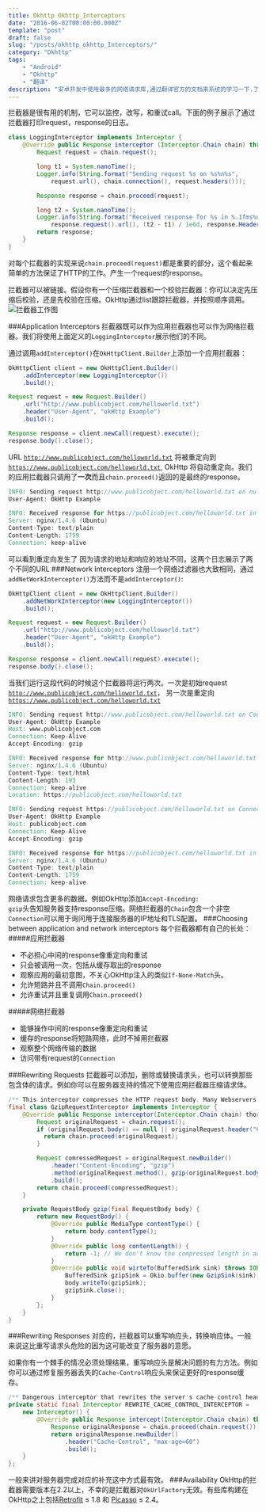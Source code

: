```yaml
---
title: Okhttp Okhttp_Interceptors
date: "2016-06-02T00:00:00.000Z"
template: "post"
draft: false
slug: "/posts/okhttp_okhttp_Interceptors/"
category: "Okhttp"
tags:
    - "Android"
    - "Okhttp"
    - "翻译"
description: "安卓开发中使用最多的网络请求库,通过翻译官方的文档来系统的学习一下.了解更多okhttp的功能,在使用这个库的时候能够更加的顺手,遇到问题的时候方便排查."
---
```


拦截器是很有用的机制，它可以监控，改写，和重试call。下面的例子展示了通过拦截器打印request，response的日志。

```java
class LoggingInterceptor implements Interceptor {
    @Override public Response interceptor (Interceptor.Chain chain) throws IOException {
        Request request = chain.request();

        long t1 = System.nanoTime();
        Logger.info(String.format("Sending request %s on %s%n%s",
            request.url(), chain.connection(), request.headers()));

        Response response = chain.proceed(request);

        long t2 = System.nanoTime();
        Logger.info(String.format("Received response for %s in %.1fms%n%s",
            response.request().url(), (t2 - t1) / 1e6d, response.Headers()));
        return response;
    }
}
```
对每个拦截器的实现来说<code>chain.proceed(request)</code>都是重要的部分，这个看起来简单的方法保证了HTTP的工作。产生一个request的response。

拦截器可以被链接。假设你有一个压缩拦截器和一个校验拦截器：你可以决定先压缩后校验，还是先校验在压缩。OkHttp通过list跟踪拦截器，并按照顺序调用。
![拦截器工作图](https://raw.githubusercontent.com/wiki/square/okhttp/interceptors@2x.png)

###Application Interceptors
拦截器既可以作为应用拦截器也可以作为网络拦截器。我们将使用上面定义的<code>LoggingInterceptor</code>展示他们的不同。

通过调用<code>addInterceptor()</code>在<code>OkHttpClient.Builder</code>上添加一个应用拦截器：

```java
OkHttpClient client = new OkHttpClient.Builder()
    .addInterceptor(new LoggingInterceptor())
    .build();

Request request = new Request.Builder()
    .url("http://www.publicobject.com/helloworld.txt")
    .header("User-Agent", "okHttp Example")
    .build();

Response response = client.newCall(request).execute();
response.body().close();
```
URL <code>http://www.publicobject.com/helloworld.txt</code>
将被重定向到
<code>https://www.publicobject.com/helloworld.txt</code>,
OkHttp 将自动重定向。我们的应用拦截器只调用了**一次**而且<code>chain.proceed()</code>返回的是最终的response。

```verilog
INFO: Sending request http://www.publicobject.com/helloworld.txt on null
User-Agent: OkHttp Example

INFO: Received response for https://publicobject.com/helloworld.txt in 1179.7ms
Server: nginx/1.4.6 (Ubuntu)
Content-Type: text/plain
Content-Length: 1759
Connection: keep-alive
```
可以看到重定向发生了 因为请求的地址和响应的地址不同，这两个日志展示了两个不同的URL
###Network Interceptors
注册一个网络过滤器也大致相同，通过<code>addNetWorkInterceptor()</code>方法而不是<code>addInterceptor()</code>:

```java
OkHttpClient client = new OkHttpClient.Builder()
    .addNetWorkInterceptor(new LoggingInterceptor())
    .build();

Request request = new Request.Builder()
    .url("http://www.publicobject.com/helloworld.txt")
    .header("User-Agent", "okHttp Example")
    .build();

Response response = client.newCall(request).execute();
response.body().close();
```
当我们运行这段代码的时候这个拦截器将运行两次。一次是初始request
<code>http://www.publicobject.com/helloworld.txt</code>，
另一次是重定向
<code>https://www.publicobject.com/helloworld.txt</code>

```verilog
INFO: Sending request http://www.publicobject.com/helloworld.txt on Connection{www.publicobject.com:80, proxy=DIRECT hostAddress=54.187.32.157 cipherSuite=none protocol=http/1.1}
User-Agent: OkHttp Example
Host: www.publicobject.com
Connection: Keep-Alive
Accept-Encoding: gzip

INFO: Received response for http://www.publicobject.com/helloworld.txt in 115.6ms
Server: nginx/1.4.6 (Ubuntu)
Content-Type: text/html
Content-Length: 193
Connection: keep-alive
Location: https://publicobject.com/helloworld.txt

INFO: Sending request https://publicobject.com/helloworld.txt on Connection{publicobject.com:443, proxy=DIRECT hostAddress=54.187.32.157 cipherSuite=TLS_ECDHE_RSA_WITH_AES_256_CBC_SHA protocol=http/1.1}
User-Agent: OkHttp Example
Host: publicobject.com
Connection: Keep-Alive
Accept-Encoding: gzip

INFO: Received response for https://publicobject.com/helloworld.txt in 80.9ms
Server: nginx/1.4.6 (Ubuntu)
Content-Type: text/plain
Content-Length: 1759
Connection: keep-alive
```
网络请求包含更多的数据。例如OkHttp添加<code>Accept-Encoding: gzip</code>头告知服务器支持response压缩。网络拦截器的<code>Chain</code>包含一个非空<code>Connection</code>可以用于询问用于连接服务器的IP地址和TLS配置。
###Choosing between application and network interceptors
每个拦截器都有自己的长处：
#####应用拦截器
* 不必担心中间的response像重定向和重试
* 只会被调用一次，包括从缓存取出的response
* 观察应用的最初意图，不关心OkHttp注入的类似<code>If-None-Match</code>头。
* 允许短路并且不调用<code>Chain.proceed()</code>
* 允许重试并且重复调用<code>Chain.proceed()</code>

#####网络拦截器
* 能够操作中间的response像重定向和重试
* 缓存的response将短路网络，此时不掉用拦截器
* 观察整个网络传输的数据
* 访问带有request的<code>Connection</code>

###Rewriting Requests
拦截器可以添加，删除或替换请求头，也可以转换那些包含体的请求。例如你可以在服务器支持的情况下使用应用拦截器压缩请求体。

```java
/** This interceptor compresses the HTTP request body. Many Webservers can't handle this! */
final class GzipRequestInterceptor implements Interceptor {
    @Override public Response interceptor(Interceptor.Chain chain) thorws IOException {
        Request originalRequest = chain.request();
        if (originalRequest.body() == null || originalRequest.header("Content-Encoding")) {
          return chain.proceed(originalRequest);
        }

        Request comressedRequest = originalRequest.newBuilder()
            .header("Content-Encoding", "gzip")
            .method(originalRequest.method(), gzip(originalRequest.body()))
            .build();
        return chain.proceed(compressedRequest);
    }

    private RequestBody gzip(final RequestBody body) {
        return new RequestBody() {
            @Override public MediaType contentType() {
                return body.contentType();
            }
            @Override public long contentLength() {
                return -1; // We don't know the compressed length in adcance!
            }
            @Override public void wirteTo(BufferedSink sink) throws IOException {
                BufferedSink gzipSink = Okio.buffer(new GzipSink(sink));
                body.writeTo(gzipSink);
                gzipSink.close();
            }
        };
    }
}
```
###Rewriting Responses
对应的，拦截器可以重写响应头，转换响应体。一般来说这比重写请求头危险的因为这可能改变了服务器的意愿。

如果你有一个棘手的情况必须处理结果，重写响应头是解决问题的有力方法。例如你可以通过修复服务器丢失的<code>Cache-Control</code>响应头来保证更好的response缓存。

```java
/** Dangerous interceptor that rewrites the server's cache-control header. */
private static final Interceptor REWRITE_CACHE_CONTROL_INTERCEPTOR =
    new Interceptor() {
        @Override public Response intercept(Interceptor.Chain chain) throws IOException {
            Response originalResponse = chain.proceed(chain.request());
            return originalResponse.newBuilder()
                .header("Cache-Control", "max-age=60")
                .build();
    }
};
```
一般来讲对服务器完成对应的补充这中方式最有效。
###Availability
OkHttp的拦截器需要版本在2.2以上，不幸的是拦截器对<code>OkUrlFactory</code>无效。有些库构建在OkHttp之上包括[Retrofit](http://square.github.io/retrofit/) ≤ 1.8 和 [Picasso](http://square.github.io/picasso/) ≤ 2.4。
